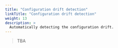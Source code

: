```yaml
---
title: "Configuration drift detection"
linkTitle: "Configuration drift detection"
weight: 13
description: >
  Automatically detecting the configuration drift.
---
```


> TBA
